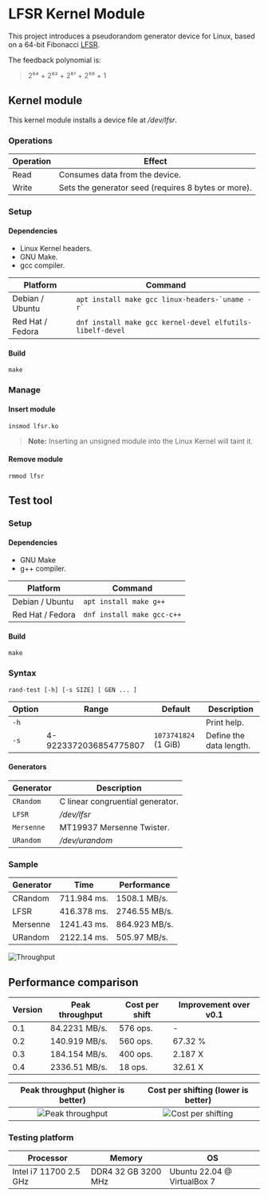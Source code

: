 # LFSR Kernel Module

This project introduces a pseudorandom generator device for Linux, based on a 64-bit Fibonacci [LFSR](https://en.wikipedia.org/wiki/Linear-feedback_shift_register).

The feedback polynomial is:

> 2⁶⁴ + 2⁶² + 2⁶¹ + 2⁵⁹ + 1

## Kernel module

This kernel module installs a device file at _/dev/lfsr_.

### Operations

|Operation|Effect|
|---|---|
|Read|Consumes data from the device.|
|Write|Sets the generator seed (requires 8 bytes or more).|

### Setup

#### Dependencies

- Linux Kernel headers.
- GNU Make.
- gcc compiler.


|Platform|Command|
|---|---|
|Debian / Ubuntu|``apt install make gcc linux-headers-`uname -r` ``|
|Red Hat / Fedora|`dnf install make gcc kernel-devel elfutils-libelf-devel`|

#### Build

```shell
make
```

### Manage

#### Insert module

```shell
insmod lfsr.ko
```

> **Note:** Inserting an unsigned module into the Linux Kernel will taint it.

#### Remove module

```shell
rmmod lfsr
```

## Test tool

### Setup

#### Dependencies

- GNU Make
- g++ compiler.

|Platform|Command|
|---|---|
|Debian / Ubuntu|`apt install make g++`|
|Red Hat / Fedora|`dnf install make gcc-c++`|

#### Build

```shell
make
```

### Syntax

```
rand-test [-h] [-s SIZE] [ GEN ... ]
```

|Option|Range|Default|Description|
|---|---|---|---|
|`-h`|||Print help.|
|`-s`|4-9223372036854775807|`1073741824` (1 GiB)|Define the data length.|

#### Generators

|Generator|Description|
|---|---|
|`CRandom`|C linear congruential generator.|
|`LFSR`|_/dev/lfsr_|
|`Mersenne`|MT19937 Mersenne Twister.|
|`URandom`|_/dev/urandom_|

### Sample

|Generator|Time|Performance|
|---|---|---|
|CRandom|711.984 ms.|1508.1 MB/s.|
|LFSR|416.378 ms.|2746.55 MB/s.|
|Mersenne|1241.43 ms.|864.923 MB/s.|
|URandom|2122.14 ms.|505.97 MB/s.|

![Throughput](https://user-images.githubusercontent.com/10536251/204366187-22c96183-b359-4b7e-9e05-61984583064a.png)

## Performance comparison

|Version|Peak throughput|Cost per shift|Improvement over v0.1|
|---|---|---|---|
|0.1|84.2231 MB/s.|576 ops.|-|
|0.2|140.919 MB/s.|560 ops.|67.32 %|
|0.3|184.154 MB/s.|400 ops.|2.187 X|
|0.4|2336.51 MB/s.|18 ops.|32.61 X|

|Peak throughput (higher is better)|Cost per shifting (lower is better)|
|:-:|:-:|
|![Peak throughput](https://user-images.githubusercontent.com/10536251/204159565-40518f5d-2839-4c05-ad4e-bbc69e05b23a.png)|![Cost per shifting](https://user-images.githubusercontent.com/10536251/204131158-9438e0aa-208e-437e-940b-92a9cefeab0b.png)|

### Testing platform

|Processor|Memory|OS|
|---|---|---|
|Intel i7 11700 2.5 GHz|DDR4 32 GB 3200 MHz|Ubuntu 22.04 @ VirtualBox 7|

